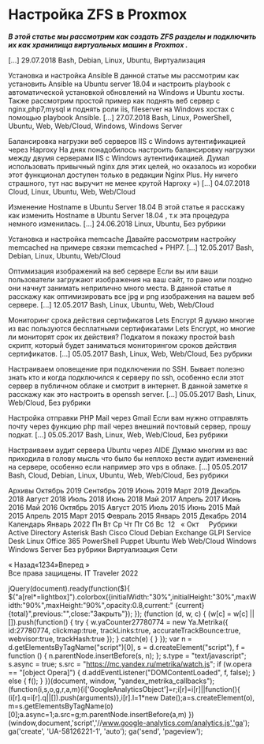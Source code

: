 #  Настройка ZFS в Proxmox   
***В этой статье мы рассмотрим как создать ZFS разделы и подключить их как хранилища виртуальных машин в Proxmox .***

 [...] 
 29.07.2018 
 Bash, Debian, Linux, Ubuntu, Виртуализация 
        
	
 
 Установка и настройка Ansible 
В данной статье мы рассмотрим как установить Ansible на Ubuntu server 18.04 и настроить playbook с автоматической установкой обновлений на Windows и Ubuntu хосты.
Также рассмотрим простой пример как поднять веб сервер с nginx,php7,mysql и поднять роли iis, fileserver на Windows хостах с помощью playbook Ansible. [...] 
 27.07.2018 
 Bash, Linux, PowerShell, Ubuntu, Web, Web/Cloud, Windows, Windows Server 
        
	
 
 Балансировка нагрузки веб серверов IIS с Windows аутентификацией через Haproxy 
На днях понадобилось настроить балансировку нагрузки между двумя серверами IIS с Windows аутентификацией.
Думал использовать привычный nginx для этих целей, но оказалось из коробки этот функционал доступен только в редакции Nginx Plus.
Ну ничего страшного, тут нас выручит не менее крутой Haproxy =) [...] 
 04.07.2018 
 Cloud, Linux, Ubuntu, Web, Web/Cloud 
        
	
 
 Изменение Hostname в Ubuntu Server 18.04 
В этой статье я расскажу как изменить Hostname в Ubuntu Server 18.04 , т.к эта процедура немного изменилась. [...] 
 24.06.2018 
 Linux, Ubuntu, Без рубрики 
        
	
 
 Установка и настройка memcache 
Давайте рассмотрим настройку memcached на примере связки memcached + PHP7. [...] 
 12.05.2017 
 Bash, Debian, Linux, Ubuntu, Web/Cloud 
        
	
 
 Оптимизация изображений на веб сервере 
Если вы или ваши пользователи загружают изображения на ваш сайт, то рано или поздно они начнут занимать неприлично много места.
В данной статье я расскажу как оптимизировать все jpg и png изображения на вашем веб сервере.  [...] 
 12.05.2017 
 Bash, Linux, Ubuntu, Web, Web/Cloud 
        
	
 
 Мониторинг срока действия сертификатов Lets Encrypt 
Я думаю многие из вас пользуются бесплатными сертификатами Lets Encrypt, но многие ли мониторят срок их действия?
Подкатом я покажу простой bash скрипт, который будет заниматься мониторингом сроков действия сертификатов. [...] 
 05.05.2017 
 Bash, Linux, Web, Web/Cloud, Без рубрики 
        
	
 
 Настраиваем оповещение при подключении по SSH. 
Бывает полезно знать кто и когда подключился к серверу по ssh, особенно если этот сервер в публичном облаке и смотрит в интернет.
В данной заметке я расскажу как это настроить в openssh server. [...] 
 05.05.2017 
 Bash, Linux, Web/Cloud, Без рубрики 
        
	
 
 Настройка отправки PHP Mail через Gmail 
Если вам нужно отправлять почту через функцию php mail через внешний почтовый сервер, прошу подкат. [...] 
 05.05.2017 
 Bash, Linux, Web, Web/Cloud, Без рубрики 
        
	
 
 Настраиваем аудит сервера Ubuntu через AIDE 
Думаю многим из вас приходила в голову мысль что было бы неплохо вести аудит изменений на сервере, особенно если например это vps в облаке.  [...] 
 05.05.2017 
 Bash, Cloud, Debian, Linux, Ubuntu, Web, Web/Cloud, Без рубрики 
        
Архивы
Октябрь 2019
Сентябрь 2019
Июнь 2019
Март 2019
Декабрь 2018
Август 2018
Июль 2018
Июнь 2018
Май 2017
Апрель 2017
Июнь 2016
Май 2016
Октябрь 2015
Август 2015
Июль 2015
Июнь 2015
Май 2015
Апрель 2015
Март 2015
Февраль 2015
Январь 2015
Декабрь 2014
Календарь
Январь 2022
Пн
Вт
Ср
Чт
Пт
Сб
Вс
&nbsp;12
&nbsp;
&laquo; Окт
&nbsp;
&nbsp;
Рубрики
Active Directory
Asterisk
Bash
Cisco
Cloud
Debian
Exchange
GLPI Service Desk
Linux
Office 365
PowerShell
Puppet
Ubuntu
Web
Web/Cloud
Windows
Windows Server
Без рубрики
Виртуализация
Сети
                 
« Назад«1234»Вперед »  
Все права защищены. IT Traveler 2022 
                            
jQuery(document).ready(function($){
$("a[rel*=lightbox]").colorbox({initialWidth:"30%",initialHeight:"30%",maxWidth:"90%",maxHeight:"90%",opacity:0.8,current:" {current}  {total}",previous:"",close:"Закрыть"});
});
(function (d, w, c) {
(w[c] = w[c] || []).push(function() {
try {
w.yaCounter27780774 = new Ya.Metrika({
id:27780774,
clickmap:true,
trackLinks:true,
accurateTrackBounce:true,
webvisor:true,
trackHash:true
});
} catch(e) { }
});
var n = d.getElementsByTagName("script")[0],
s = d.createElement("script"),
f = function () { n.parentNode.insertBefore(s, n); };
s.type = "text/javascript";
s.async = true;
s.src = "https://mc.yandex.ru/metrika/watch.js";
if (w.opera == "[object Opera]") {
d.addEventListener("DOMContentLoaded", f, false);
} else { f(); }
})(document, window, "yandex_metrika_callbacks");
(function(i,s,o,g,r,a,m){i['GoogleAnalyticsObject']=r;i[r]=i[r]||function(){
(i[r].q=i[r].q||[]).push(arguments)},i[r].l=1*new Date();a=s.createElement(o),
m=s.getElementsByTagName(o)[0];a.async=1;a.src=g;m.parentNode.insertBefore(a,m)
})(window,document,'script','//www.google-analytics.com/analytics.js','ga');
ga('create', 'UA-58126221-1', 'auto');
ga('send', 'pageview');
